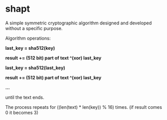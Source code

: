 # shapt
A simple symmetric cryptographic algorithm designed and developed without a specific purpose.

Algorithm operations:

<b>last_key = sha512(key)
  
result += (512 bit) part of text ^(xor) last_key

last_key = sha512(last_key)

result += (512 bit) part of text ^(xor) last_key

...</b>

until the text ends.

The process repeats for ((len(text) * len(key)) % 16) times. (if result comes 0 it becomes 3)
